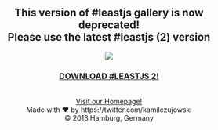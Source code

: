 <div align="center" style="text-align: center">

<h2>This version of #leastjs gallery is now deprecated!
<br />
Please use the latest #leastjs (2) version</h2>

<a href="http://leastjs.com" target="_blank">
<img src="http://www.leastjs.com/src/img/least_logo.svg">
</a>
<h3>
<a href="https://github.com/kamilczujowski/least.js-2" style="text-align: center;">DOWNLOAD #LEASTJS 2!</a>
</h3>
<br />
<a href="http://leastjs.com" style="text-align: center;">Visit our Homepage!</a>
<br />
Made with ♥ by https://twitter.com/kamilczujowski
<br /> © 2013 Hamburg, Germany
</div>

